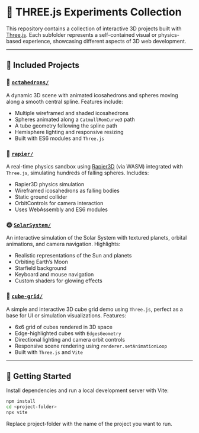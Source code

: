 # 🌌 THREE.js Experiments Collection

This repository contains a collection of interactive 3D projects built with [Three.js](https://threejs.org/). Each subfolder represents a self-contained visual or physics-based experience, showcasing different aspects of 3D web development.

---

## 📁 Included Projects

### 💠 [`octahedrons/`](./octahedrons/README.md)

A dynamic 3D scene with animated icosahedrons and spheres moving along a smooth central spline. Features include:

- Multiple wireframed and shaded icosahedrons  
- Spheres animated along a `CatmullRomCurve3` path  
- A tube geometry following the spline path  
- Hemisphere lighting and responsive resizing  
- Built with ES6 modules and `Three.js`

### 🧪 [`rapier/`](./rapier/README.md)

A real-time physics sandbox using [Rapier3D](https://rapier.rs/) (via WASM) integrated with `Three.js`, simulating hundreds of falling spheres. Includes:

- Rapier3D physics simulation  
- Wireframed icosahedrons as falling bodies  
- Static ground collider  
- OrbitControls for camera interaction  
- Uses WebAssembly and ES6 modules  

### 🌞 [`SolarSystem/`](./SolarSystem/README.md)

An interactive simulation of the Solar System with textured planets, orbital animations, and camera navigation. Highlights:

- Realistic representations of the Sun and planets  
- Orbiting Earth’s Moon  
- Starfield background  
- Keyboard and mouse navigation  
- Custom shaders for glowing effects  

### 🧊 [`cube-grid/`](./cube-grid/README.md)

A simple and interactive 3D cube grid demo using `Three.js`, perfect as a base for UI or simulation visualizations. Features:

- 6x6 grid of cubes rendered in 3D space  
- Edge-highlighted cubes with `EdgesGeometry`  
- Directional lighting and camera orbit controls  
- Responsive scene rendering using `renderer.setAnimationLoop`  
- Built with `Three.js` and `Vite`

---

## 🚀 Getting Started

Install dependencies and run a local development server with Vite:

```bash
npm install
cd <project-folder>
npx vite
```
Replace project-folder with the name of the project you want to run.